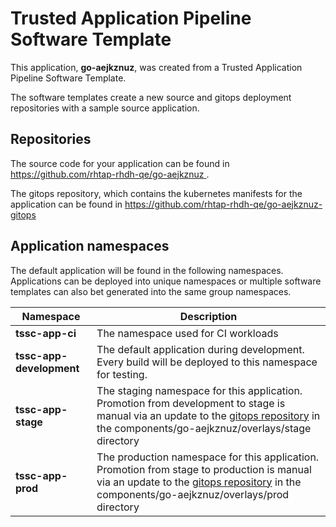 # Trusted Application Pipeline Software Template

This application, **go-aejkznuz**, was created from a Trusted Application Pipeline Software Template.

The software templates create a new source and gitops deployment repositories with a sample source application. 

## Repositories

The source code for your application can be found in [https://github.com/rhtap-rhdh-qe/go-aejkznuz ](https://github.com/rhtap-rhdh-qe/go-aejkznuz ).
 
The gitops repository, which contains the kubernetes manifests for the application can be found in 
[https://github.com/rhtap-rhdh-qe/go-aejkznuz-gitops ](https://github.com/rhtap-rhdh-qe/go-aejkznuz-gitops ) 

## Application namespaces 

The default application will be found in the following namespaces. Applications can be deployed into unique namespaces or multiple software templates can also bet generated into the same group namespaces.  

|  Namespace   |  Description   |  
| -------- | -------- |
| **tssc-app-ci** | The namespace used for CI workloads |
| **tssc-app-development** | The default application during development. Every build will be deployed to this namespace for testing. |
| **tssc-app-stage** | The staging namespace for this application. Promotion from development to stage is manual via an update to the [gitops repository](https://github.com/rhtap-rhdh-qe/go-aejkznuz-gitops ) in the components/go-aejkznuz/overlays/stage directory |
| **tssc-app-prod** | The production namespace for this application. Promotion from stage to production is manual via an update to the [gitops repository](https://github.com/rhtap-rhdh-qe/go-aejkznuz-gitops ) in the components/go-aejkznuz/overlays/prod directory |